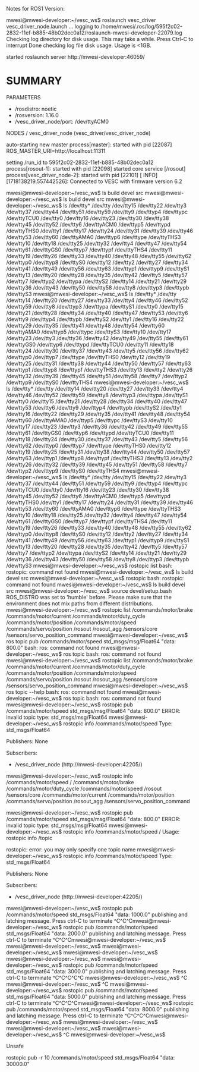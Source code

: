 Notes for ROS1 Version:

mwesi@mwesi-developer:~/vesc_ws$ roslaunch vesc_driver vesc_driver_node.launch
... logging to /home/mwesi/.ros/log/595f2c02-2832-11ef-b885-48b02dec0a12/roslaunch-mwesi-developer-22079.log
Checking log directory for disk usage. This may take a while.
Press Ctrl-C to interrupt
Done checking log file disk usage. Usage is <1GB.

started roslaunch server http://mwesi-developer:46059/

SUMMARY
========

PARAMETERS
 * /rosdistro: noetic
 * /rosversion: 1.16.0
 * /vesc_driver_node/port: /dev/ttyACM0

NODES
  /
    vesc_driver_node (vesc_driver/vesc_driver_node)

auto-starting new master
process[master]: started with pid [22087]
ROS_MASTER_URI=http://localhost:11311

setting /run_id to 595f2c02-2832-11ef-b885-48b02dec0a12
process[rosout-1]: started with pid [22098]
started core service [/rosout]
process[vesc_driver_node-2]: started with pid [22101]
[ INFO] [1718138219.557442526]: Connected to VESC with firmware version 6.2


mwesi@mwesi-developer:~/vesc_ws$ ls
build  devel  src
mwesi@mwesi-developer:~/vesc_ws$ ls
build  devel  src
mwesi@mwesi-developer:~/vesc_ws$ ls /dev/tty*
/dev/tty    /dev/tty15  /dev/tty22  /dev/tty3   /dev/tty37  /dev/tty44  /dev/tty51  /dev/tty59  /dev/tty9     /dev/ttyp4  /dev/ttypc  /dev/ttyTCU0
/dev/tty0   /dev/tty16  /dev/tty23  /dev/tty30  /dev/tty38  /dev/tty45  /dev/tty52  /dev/tty6   /dev/ttyACM0  /dev/ttyp5  /dev/ttypd  /dev/ttyTHS0
/dev/tty1   /dev/tty17  /dev/tty24  /dev/tty31  /dev/tty39  /dev/tty46  /dev/tty53  /dev/tty60  /dev/ttyAMA0  /dev/ttyp6  /dev/ttype  /dev/ttyTHS3
/dev/tty10  /dev/tty18  /dev/tty25  /dev/tty32  /dev/tty4   /dev/tty47  /dev/tty54  /dev/tty61  /dev/ttyGS0   /dev/ttyp7  /dev/ttypf  /dev/ttyTHS4
/dev/tty11  /dev/tty19  /dev/tty26  /dev/tty33  /dev/tty40  /dev/tty48  /dev/tty55  /dev/tty62  /dev/ttyp0    /dev/ttyp8  /dev/ttyS0
/dev/tty12  /dev/tty2   /dev/tty27  /dev/tty34  /dev/tty41  /dev/tty49  /dev/tty56  /dev/tty63  /dev/ttyp1    /dev/ttyp9  /dev/ttyS1
/dev/tty13  /dev/tty20  /dev/tty28  /dev/tty35  /dev/tty42  /dev/tty5   /dev/tty57  /dev/tty7   /dev/ttyp2    /dev/ttypa  /dev/ttyS2
/dev/tty14  /dev/tty21  /dev/tty29  /dev/tty36  /dev/tty43  /dev/tty50  /dev/tty58  /dev/tty8   /dev/ttyp3    /dev/ttypb  /dev/ttyS3
mwesi@mwesi-developer:~/vesc_ws$ ls /dev/tty*
/dev/tty    /dev/tty14  /dev/tty20  /dev/tty27  /dev/tty33  /dev/tty4   /dev/tty46  /dev/tty52  /dev/tty59  /dev/tty8     /dev/ttyp3  /dev/ttypa  /dev/ttyS1
/dev/tty0   /dev/tty15  /dev/tty21  /dev/tty28  /dev/tty34  /dev/tty40  /dev/tty47  /dev/tty53  /dev/tty6   /dev/tty9     /dev/ttyp4  /dev/ttypb  /dev/ttyS2
/dev/tty1   /dev/tty16  /dev/tty22  /dev/tty29  /dev/tty35  /dev/tty41  /dev/tty48  /dev/tty54  /dev/tty60  /dev/ttyAMA0  /dev/ttyp5  /dev/ttypc  /dev/ttyS3
/dev/tty10  /dev/tty17  /dev/tty23  /dev/tty3   /dev/tty36  /dev/tty42  /dev/tty49  /dev/tty55  /dev/tty61  /dev/ttyGS0   /dev/ttyp6  /dev/ttypd  /dev/ttyTCU0
/dev/tty11  /dev/tty18  /dev/tty24  /dev/tty30  /dev/tty37  /dev/tty43  /dev/tty5   /dev/tty56  /dev/tty62  /dev/ttyp0    /dev/ttyp7  /dev/ttype  /dev/ttyTHS0
/dev/tty12  /dev/tty19  /dev/tty25  /dev/tty31  /dev/tty38  /dev/tty44  /dev/tty50  /dev/tty57  /dev/tty63  /dev/ttyp1    /dev/ttyp8  /dev/ttypf  /dev/ttyTHS3
/dev/tty13  /dev/tty2   /dev/tty26  /dev/tty32  /dev/tty39  /dev/tty45  /dev/tty51  /dev/tty58  /dev/tty7   /dev/ttyp2    /dev/ttyp9  /dev/ttyS0  /dev/ttyTHS4
mwesi@mwesi-developer:~/vesc_ws$ ls /dev/tty*
/dev/tty    /dev/tty14  /dev/tty20  /dev/tty27  /dev/tty33  /dev/tty4   /dev/tty46  /dev/tty52  /dev/tty59  /dev/tty8     /dev/ttyp3  /dev/ttypa  /dev/ttyS1
/dev/tty0   /dev/tty15  /dev/tty21  /dev/tty28  /dev/tty34  /dev/tty40  /dev/tty47  /dev/tty53  /dev/tty6   /dev/tty9     /dev/ttyp4  /dev/ttypb  /dev/ttyS2
/dev/tty1   /dev/tty16  /dev/tty22  /dev/tty29  /dev/tty35  /dev/tty41  /dev/tty48  /dev/tty54  /dev/tty60  /dev/ttyAMA0  /dev/ttyp5  /dev/ttypc  /dev/ttyS3
/dev/tty10  /dev/tty17  /dev/tty23  /dev/tty3   /dev/tty36  /dev/tty42  /dev/tty49  /dev/tty55  /dev/tty61  /dev/ttyGS0   /dev/ttyp6  /dev/ttypd  /dev/ttyTCU0
/dev/tty11  /dev/tty18  /dev/tty24  /dev/tty30  /dev/tty37  /dev/tty43  /dev/tty5   /dev/tty56  /dev/tty62  /dev/ttyp0    /dev/ttyp7  /dev/ttype  /dev/ttyTHS0
/dev/tty12  /dev/tty19  /dev/tty25  /dev/tty31  /dev/tty38  /dev/tty44  /dev/tty50  /dev/tty57  /dev/tty63  /dev/ttyp1    /dev/ttyp8  /dev/ttypf  /dev/ttyTHS3
/dev/tty13  /dev/tty2   /dev/tty26  /dev/tty32  /dev/tty39  /dev/tty45  /dev/tty51  /dev/tty58  /dev/tty7   /dev/ttyp2    /dev/ttyp9  /dev/ttyS0  /dev/ttyTHS4
mwesi@mwesi-developer:~/vesc_ws$ ls /dev/tty*
/dev/tty    /dev/tty15  /dev/tty22  /dev/tty3   /dev/tty37  /dev/tty44  /dev/tty51  /dev/tty59  /dev/tty9     /dev/ttyp4  /dev/ttypc  /dev/ttyTCU0
/dev/tty0   /dev/tty16  /dev/tty23  /dev/tty30  /dev/tty38  /dev/tty45  /dev/tty52  /dev/tty6   /dev/ttyACM0  /dev/ttyp5  /dev/ttypd  /dev/ttyTHS0
/dev/tty1   /dev/tty17  /dev/tty24  /dev/tty31  /dev/tty39  /dev/tty46  /dev/tty53  /dev/tty60  /dev/ttyAMA0  /dev/ttyp6  /dev/ttype  /dev/ttyTHS3
/dev/tty10  /dev/tty18  /dev/tty25  /dev/tty32  /dev/tty4   /dev/tty47  /dev/tty54  /dev/tty61  /dev/ttyGS0   /dev/ttyp7  /dev/ttypf  /dev/ttyTHS4
/dev/tty11  /dev/tty19  /dev/tty26  /dev/tty33  /dev/tty40  /dev/tty48  /dev/tty55  /dev/tty62  /dev/ttyp0    /dev/ttyp8  /dev/ttyS0
/dev/tty12  /dev/tty2   /dev/tty27  /dev/tty34  /dev/tty41  /dev/tty49  /dev/tty56  /dev/tty63  /dev/ttyp1    /dev/ttyp9  /dev/ttyS1
/dev/tty13  /dev/tty20  /dev/tty28  /dev/tty35  /dev/tty42  /dev/tty5   /dev/tty57  /dev/tty7   /dev/ttyp2    /dev/ttypa  /dev/ttyS2
/dev/tty14  /dev/tty21  /dev/tty29  /dev/tty36  /dev/tty43  /dev/tty50  /dev/tty58  /dev/tty8   /dev/ttyp3    /dev/ttypb  /dev/ttyS3
mwesi@mwesi-developer:~/vesc_ws$ rostopic list
bash: rostopic: command not found
mwesi@mwesi-developer:~/vesc_ws$ ls
build  devel  src
mwesi@mwesi-developer:~/vesc_ws$ rostopic
bash: rostopic: command not found
mwesi@mwesi-developer:~/vesc_ws$ ls
build  devel  src
mwesi@mwesi-developer:~/vesc_ws$ source devel/setup.bash 
ROS_DISTRO was set to 'humble' before. Please make sure that the environment does not mix paths from different distributions.
mwesi@mwesi-developer:~/vesc_ws$ rostopic list
/commands/motor/brake
/commands/motor/current
/commands/motor/duty_cycle
/commands/motor/position
/commands/motor/speed
/commands/servo/position
/rosout
/rosout_agg
/sensors/core
/sensors/servo_position_command
mwesi@mwesi-developer:~/vesc_ws$ ros topic pub /commands/motor/speed std_msgs/msg/Float64 "data: 800.0"
bash: ros: command not found
mwesi@mwesi-developer:~/vesc_ws$ ros topic
bash: ros: command not found
mwesi@mwesi-developer:~/vesc_ws$ rostopic list
/commands/motor/brake
/commands/motor/current
/commands/motor/duty_cycle
/commands/motor/position
/commands/motor/speed
/commands/servo/position
/rosout
/rosout_agg
/sensors/core
/sensors/servo_position_command
mwesi@mwesi-developer:~/vesc_ws$ ros topic --help
bash: ros: command not found
mwesi@mwesi-developer:~/vesc_ws$ ros topic 
bash: ros: command not found
mwesi@mwesi-developer:~/vesc_ws$ rostopic pub /commands/motor/speed std_msgs/msg/Float64 "data: 800.0"
ERROR: invalid topic type: std_msgs/msg/Float64
mwesi@mwesi-developer:~/vesc_ws$ rostopic info /commands/motor/speed
Type: std_msgs/Float64

Publishers: None

Subscribers: 
 * /vesc_driver_node (http://mwesi-developer:42205/)


mwesi@mwesi-developer:~/vesc_ws$ rostopic info /commands/motor/speed /
/commands/motor/brake            /commands/motor/duty_cycle       /commands/motor/speed            /rosout                          /sensors/core
/commands/motor/current          /commands/motor/position         /commands/servo/position         /rosout_agg                      /sensors/servo_position_command


mwesi@mwesi-developer:~/vesc_ws$ rostopic pub /commands/motor/speed std_msgs/msg/Float64 "data: 800.0"
ERROR: invalid topic type: std_msgs/msg/Float64
mwesi@mwesi-developer:~/vesc_ws$ rostopic info /commands/motor/speed /
Usage: rostopic info /topic

rostopic: error: you may only specify one topic name
mwesi@mwesi-developer:~/vesc_ws$ rostopic info /commands/motor/speed 
Type: std_msgs/Float64

Publishers: None

Subscribers: 
 * /vesc_driver_node (http://mwesi-developer:42205/)


mwesi@mwesi-developer:~/vesc_ws$ rostopic pub /commands/motor/speed std_msgs/Float64 "data: 1000.0" 
publishing and latching message. Press ctrl-C to terminate
^C^C^Cmwesi@mwesi-developer:~/vesc_ws$ rostopic pub /commands/motor/speed std_msgs/Float64 "data: 2000.0" 
publishing and latching message. Press ctrl-C to terminate
^C^C^Cmwesi@mwesi-developer:~/vesc_ws$ 
mwesi@mwesi-developer:~/vesc_ws$ 
mwesi@mwesi-developer:~/vesc_ws$ 
mwesi@mwesi-developer:~/vesc_ws$ 
mwesi@mwesi-developer:~/vesc_ws$ 
mwesi@mwesi-developer:~/vesc_ws$ rostopic pub /commands/motor/speed std_msgs/Float64 "data: 3000.0" 
publishing and latching message. Press ctrl-C to terminate
^C^C^C^C^C
mwesi@mwesi-developer:~/vesc_ws$ ^C
mwesi@mwesi-developer:~/vesc_ws$ ^C
mwesi@mwesi-developer:~/vesc_ws$ rostopic pub /commands/motor/speed std_msgs/Float64 "data: 5000.0" 
publishing and latching message. Press ctrl-C to terminate
^C^C^C^Cmwesi@mwesi-developer:~/vesc_ws$ rostopic pub /commands/motor/speed std_msgs/Float64 "data: 8000.0" 
publishing and latching message. Press ctrl-C to terminate
^C^C^C^Cmwesi@mwesi-developer:~/vesc_ws$ 
mwesi@mwesi-developer:~/vesc_ws$ 
mwesi@mwesi-developer:~/vesc_ws$ 
mwesi@mwesi-developer:~/vesc_ws$ ^C
mwesi@mwesi-developer:~/vesc_ws$ 

Unsafe 

rostopic pub -r 10 /commands/motor/speed std_msgs/Float64 "data: 30000.0"
